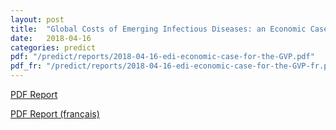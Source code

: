 ```yaml
---
layout: post
title:  "Global Costs of Emerging Infectious Diseases: an Economic Case for the Global Virome Project"
date:   2018-04-16
categories: predict
pdf: "/predict/reports/2018-04-16-edi-economic-case-for-the-GVP.pdf"
pdf_fr: "/predict/reports/2018-04-16-edi-economic-case-for-the-GVP-fr.pdf"
---
```


[PDF Report]({{site.baseurl}}/predict/reports/2018-04-16-edi-economic-case-for-the-GVP.pdf)

[PDF Report (français)]({{site.baseurl}}/predict/reports/2018-04-16-edi-economic-case-for-the-GVP-fr.pdf)
